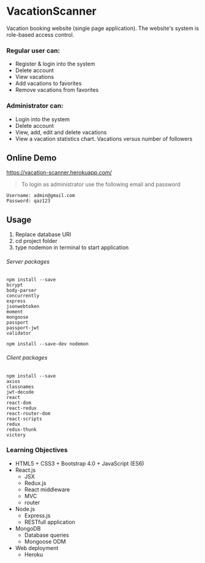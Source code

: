 # VacationScanner
Vacation booking website (single page application). The website's system is role-based access control.

### Regular user can:
- Register & login into the system
- Delete account
- View vacations
- Add vacations to favorites
- Remove vacations from favorites

### Administrator can:
- Login into the system
- Delete account
- View, add, edit and delete vacations
- View a vacation statistics chart. Vacations versus number of followers

## Online Demo
https://vacation-scanner.herokuapp.com/

> To login as administrator use the following email and password

    Username: admin@gmail.com
    Password: qaz123

## Usage
1. Replace database URI
2. cd project folder
3. type nodemon in terminal to start application

###### Server packages

```
npm install --save
bcrypt
body-parser
concurrently
express
jsonwebtoken
moment
mongoose
passport
passport-jwt
validator
```
```
npm install --save-dev nodemon
```

###### Client packages

```
npm install --save
axios
classnames
jwt-decode
react
react-dom
react-redux
react-router-dom
react-scripts
redux
redux-thunk
victory
```

### Learning Objectives
- HTML5 + CSS3 + Bootstrap 4.0 + JavaScript (ES6)
- React.js
	* JSX
	* Redux.js
	* React middleware
	* MVC
	* router
- Node.js
	* Express.js
	* RESTfull application
- MongoDB
	* Database queries
	* Mongoose ODM
- Web deployment
	* Heroku

